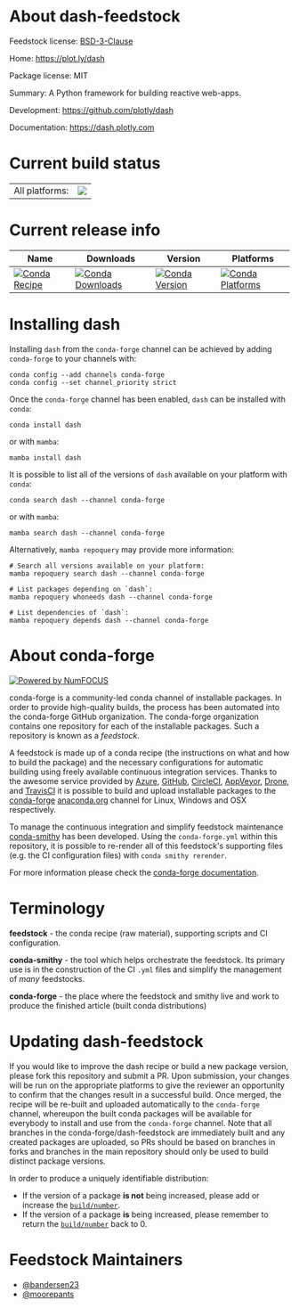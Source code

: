 About dash-feedstock
====================

Feedstock license: [BSD-3-Clause](https://github.com/conda-forge/dash-feedstock/blob/main/LICENSE.txt)

Home: https://plot.ly/dash

Package license: MIT

Summary: A Python framework for building reactive web-apps.

Development: https://github.com/plotly/dash

Documentation: https://dash.plotly.com

Current build status
====================


<table><tr><td>All platforms:</td>
    <td>
      <a href="https://dev.azure.com/conda-forge/feedstock-builds/_build/latest?definitionId=5458&branchName=main">
        <img src="https://dev.azure.com/conda-forge/feedstock-builds/_apis/build/status/dash-feedstock?branchName=main">
      </a>
    </td>
  </tr>
</table>

Current release info
====================

| Name | Downloads | Version | Platforms |
| --- | --- | --- | --- |
| [![Conda Recipe](https://img.shields.io/badge/recipe-dash-green.svg)](https://anaconda.org/conda-forge/dash) | [![Conda Downloads](https://img.shields.io/conda/dn/conda-forge/dash.svg)](https://anaconda.org/conda-forge/dash) | [![Conda Version](https://img.shields.io/conda/vn/conda-forge/dash.svg)](https://anaconda.org/conda-forge/dash) | [![Conda Platforms](https://img.shields.io/conda/pn/conda-forge/dash.svg)](https://anaconda.org/conda-forge/dash) |

Installing dash
===============

Installing `dash` from the `conda-forge` channel can be achieved by adding `conda-forge` to your channels with:

```
conda config --add channels conda-forge
conda config --set channel_priority strict
```

Once the `conda-forge` channel has been enabled, `dash` can be installed with `conda`:

```
conda install dash
```

or with `mamba`:

```
mamba install dash
```

It is possible to list all of the versions of `dash` available on your platform with `conda`:

```
conda search dash --channel conda-forge
```

or with `mamba`:

```
mamba search dash --channel conda-forge
```

Alternatively, `mamba repoquery` may provide more information:

```
# Search all versions available on your platform:
mamba repoquery search dash --channel conda-forge

# List packages depending on `dash`:
mamba repoquery whoneeds dash --channel conda-forge

# List dependencies of `dash`:
mamba repoquery depends dash --channel conda-forge
```


About conda-forge
=================

[![Powered by
NumFOCUS](https://img.shields.io/badge/powered%20by-NumFOCUS-orange.svg?style=flat&colorA=E1523D&colorB=007D8A)](https://numfocus.org)

conda-forge is a community-led conda channel of installable packages.
In order to provide high-quality builds, the process has been automated into the
conda-forge GitHub organization. The conda-forge organization contains one repository
for each of the installable packages. Such a repository is known as a *feedstock*.

A feedstock is made up of a conda recipe (the instructions on what and how to build
the package) and the necessary configurations for automatic building using freely
available continuous integration services. Thanks to the awesome service provided by
[Azure](https://azure.microsoft.com/en-us/services/devops/), [GitHub](https://github.com/),
[CircleCI](https://circleci.com/), [AppVeyor](https://www.appveyor.com/),
[Drone](https://cloud.drone.io/welcome), and [TravisCI](https://travis-ci.com/)
it is possible to build and upload installable packages to the
[conda-forge](https://anaconda.org/conda-forge) [anaconda.org](https://anaconda.org/)
channel for Linux, Windows and OSX respectively.

To manage the continuous integration and simplify feedstock maintenance
[conda-smithy](https://github.com/conda-forge/conda-smithy) has been developed.
Using the ``conda-forge.yml`` within this repository, it is possible to re-render all of
this feedstock's supporting files (e.g. the CI configuration files) with ``conda smithy rerender``.

For more information please check the [conda-forge documentation](https://conda-forge.org/docs/).

Terminology
===========

**feedstock** - the conda recipe (raw material), supporting scripts and CI configuration.

**conda-smithy** - the tool which helps orchestrate the feedstock.
                   Its primary use is in the construction of the CI ``.yml`` files
                   and simplify the management of *many* feedstocks.

**conda-forge** - the place where the feedstock and smithy live and work to
                  produce the finished article (built conda distributions)


Updating dash-feedstock
=======================

If you would like to improve the dash recipe or build a new
package version, please fork this repository and submit a PR. Upon submission,
your changes will be run on the appropriate platforms to give the reviewer an
opportunity to confirm that the changes result in a successful build. Once
merged, the recipe will be re-built and uploaded automatically to the
`conda-forge` channel, whereupon the built conda packages will be available for
everybody to install and use from the `conda-forge` channel.
Note that all branches in the conda-forge/dash-feedstock are
immediately built and any created packages are uploaded, so PRs should be based
on branches in forks and branches in the main repository should only be used to
build distinct package versions.

In order to produce a uniquely identifiable distribution:
 * If the version of a package **is not** being increased, please add or increase
   the [``build/number``](https://docs.conda.io/projects/conda-build/en/latest/resources/define-metadata.html#build-number-and-string).
 * If the version of a package **is** being increased, please remember to return
   the [``build/number``](https://docs.conda.io/projects/conda-build/en/latest/resources/define-metadata.html#build-number-and-string)
   back to 0.

Feedstock Maintainers
=====================

* [@bandersen23](https://github.com/bandersen23/)
* [@moorepants](https://github.com/moorepants/)


